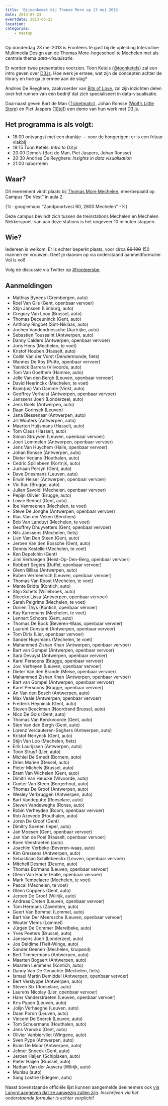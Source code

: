 ```yaml
---
title: 'Bijeenkomst bij Thomas More op 23 mei 2013'
date: 2013-05-23
eventdate: 2013-05-23
location:
categories:
    - meetup
---
```


Op donderdag 23 mei 2013 is Fronteers te gast bij de opleiding Interactive Multimedia Design aan de Thomas More-hogeschool te Mechelen met als centrale thema _data-visualisatie_.

Er worden twee presentaties voorzien. Toon Ketels ([@toonketels](https://twitter.com/toonketels)) zal een intro geven over [D3.js](http://d3js.org/). Hoe werk je ermee, wat zijn de concepten achter de library en hoe ga je ermee aan de slag?

Andries De Reyghere, zaakvoerder van [Bits of Love](http://www.bitsoflove.be/), zal zijn inzichten delen over het runnen van een bedrijf dat zich specialiseert in data-visualisatie.

Daarnaast geven Bart de Man ([Ticketmatic](http://www.ticketmatic.com/)), Johan Ronsse ([Wolf’s Little Store](http://wolfslittlestore.be/)) en Piet Jaspers ([10to1](http://10to1.be/)) een demo van hun werk met D3.js.

## Het programma is als volgt:

-   18:00 ontvangst met een drankje — voor de hongerigen: er is een frituur vlakbij
-   19:15 Toon Ketels: _Intro to D3.js_
-   20:00 Demo’s (Bart de Man, Piet Jaspers, Johan Ronsse)
-   20:30 Andries De Reyghere: _Insights in data visualisation_
-   21:00 naborrelen

## Waar?

Dit evenement vindt plaats bij [Thomas More Mechelen](http://www.lessius.eu/contact/campussen/vest), meerbepaald op Campus “De Vest” in aula 2.

{%- googlemaps "Zandpoortvest 60, 2800 Mechelen" -%}

Deze campus bevindt zich tussen de treinstations Mechelen en Mechelen Nekkerspoel; van aan deze stations is het ongeveer 10 minuten stappen.

## Wie?

Iedereen is welkom. Er is echter beperkt plaats, voor circa <strike>80 100</strike> 150 mannen en vrouwen. Geef je daarom op via onderstaand aanmeldformulier. Vol is vol!

Volg de discussie via Twitter op [#fronteersbe](https://twitter.com/search?q=%23fronteersbe).

## Aanmeldingen

-   Mathias Bynens (Grembergen, auto)
-   Roel Van Gils (Gent, openbaar vervoer)
-   Stijn Janssen (Limburg, auto)
-   Gregory Van Looy (Brussel, auto)
-   Thomas Deceuninck (Gent, auto)
-   Anthony Ringoet (Sint-Niklaas, auto)
-   Jochen Vandendriessche (Aartrijke, auto)
-   Sebastien Toussaint (Antwerpen, auto)
-   Danny Calders (Antwerpen, openbaar vervoer)
-   Joris Hens (Mechelen, te voet)
-   Kristof Houben (Hasselt, auto)
-   Collin Van der Vorst (Dendermonde, fiets)
-   Wannes De Roy (Putte, openbaar vervoer)
-   Yannick Barrera (Vilvoorde, auto)
-   Tom Van Goethem (Hamme, auto)
-   Jelle Van den Bergh (Leuven, openbaar vervoer)
-   David Heerinckx (Mechelen, te voet)
-   Bram(us) Van Damme (Vinkt, auto)
-   Geoffrey Verhulst (Antwerpen, openbaar vervoer)
-   Janssens Joeri (Londerzeel, auto)
-   Jens Roels (Antwerpen, auto)
-   Daan Gorinsek (Leuven)
-   Jana Blessenaar (Antwerpen, auto)
-   Jill Wouters (Antwerpen, auto)
-   Maarten Huijsmans (Hasselt, auto)
-   Tom Claus (Hasselt, auto)
-   Simon Struyven (Leuven, openbaar vervoer)
-   Joeri Lommelen (Antwerpen, openbaar vervoer)
-   Jens Van Huychem (Halle, openbaar vervoer)
-   Johan Ronsse (Antwerpen, auto)
-   Dieter Verjans (Houthalen, auto)
-   Cedric Spillebeen (Kortrijk, auto)
-   Jurriaan Persyn (Gent, auto)
-   Dave Driesmans (Leuven, auto)
-   Erwin Heiser (Antwerpen, openbaar vervoer)
-   Vic Rau (Brugge, auto)
-   Julien Savoldi (Mechelen, openbaar vervoer)
-   Pepijn Olivier (Brugge, auto)
-   Lowie Benoot (Gent, auto)
-   Ibe Vanmeenen (Mechelen, te voet)
-   Steve De Jonghe (Antwerpen, openbaar vervoer)
-   Rias Van der Veken (Berchem)
-   Bob Van Landuyt (Mechelen, te voet)
-   Geoffrey Dhuyvetters (Gent, openbaar vervoer)
-   Nils Janssens (Mechelen, fiets)
-   Lien Van Den Steen (Gent, auto)
-   Jeroen Van den Bossche (Gent, auto)
-   Dennis Kestelle (Mechelen, te voet)
-   Ken Depelchin (Gent)
-   Jimi Verhaegen (Heist-Op-Den-Berg, openbaar vervoer)
-   Robbert Segers (Duffel, openbaar vervoer)
-   Glenn Billiau (Antwerpen, auto)
-   Ruben Vermeersch (Leuven, openbaar vervoer)
-   Thomas Van Roost (Mechelen, te voet)
-   Mante Bridts (Kontich, auto)
-   Stijn Schets (Willebroek, auto)
-   Sleeckx Lissa (Antwerpen, openbaar vervoer)
-   Sarah Pelgrims (Mechelen, te voet)
-   Dorien Thys (Kontich, openbaar vervoer)
-   Kay Karremans (Mechelen, te voet)
-   Lennart Schoors (Gent, auto)
-   Thomas De Bock (Beveren-Waas, openbaar vervoer)
-   Laurent Constant (Antwerpen, openbaar vervoer)
-   Tom Dirix (Lier, openbaar vervoer)
-   Sander Huysmans (Mechelen, te voet)
-   Mahammed Zishan Khan (Antwerpen, openbaar vervoer)
-   Bart van Gompel (Antwerpen, openbaar vervoer)
-   Sara Devuyst (Antwerpen, openbaar vervoer)
-   Karel Persoons (Brugge, openbaar vervoer)
-   Jovi Verheyen (Leuven, openbaar vervoer)
-   Dieter Van den Brande (Meise, openbaar vervoer)
-   Mahammed Zishan Khan (Antwerpen, openbaar vervoer)
-   Bart van Gompel (Antwerpen, openbaar vervoer)
-   Karel Persoons (Brugge, openbaar vervoer)
-   An Van den Bosch (Antwerpen, auto)
-   Max Veale (Antwerpen, openbaar vervoer)
-   Frederik Heyninck (Gent, auto)
-   Steven Beeckman (Noordrand Brussel, auto)
-   Nico De Gols (Gent, auto)
-   Thomas Van Kerckvoorde (Gent, auto)
-   Sten Van den Bergh (Gent, auto)
-   Lorenz Vercauteren-Seghers (Antwerpen, auto)
-   Kristof Neirynck (Gent, auto)
-   Stijn Van Loo (Mechelen, fiets)
-   Erik Laurijssen (Antwerpen, auto)
-   Toon Struyf (Lier, auto)
-   Michiel De Smedt (Bornem, auto)
-   Dries Marien (Dessel, auto)
-   Pieter Michels (Brussel, auto)
-   Bram Van Wichelen (Gent, auto)
-   Dimitri Van Heucke (Vilvoorde, auto)
-   Gunter Van Steen (Borgerhout, auto)
-   Thomas De Groof (Antwerpen, auto)
-   Wesley Verbruggen (Antwerpen, auto)
-   Bart Vandeputte (Roeselare, auto)
-   Steven Vandeweghe (Ronse, auto)
-   Robin Verheyden (Boom, openbaar vervoer)
-   Rob Azevedo (Houthalen, auto)
-   Joren De Groof (Gent)
-   Dimitry Soenen (Ieper, auto)
-   Jan Moesen (Gent, openbaar vervoer)
-   Jan Van de Poel (Hasselt, openbaar vervoer)
-   Koen Veestraeten (auto)
-   Joachim Verbeke (Beveren-waas, auto)
-   Kim Gressens (Antwerpen, auto)
-   Sebastiaan Schillebeeckx (Leuven, openbaar vervoer)
-   Mitchell Desmet (Deurne, auto)
-   Thomas Bormans (Leuven, openbaar vervoer)
-   Glenn Van Haute (Halle, openbaar vervoer)
-   Mark Tempelaere (Mechelen, te voet)
-   Pascal (Mechelen, te voet)
-   Glenn Coppens (Gent, auto)
-   Jeroen De Groof (Wilrijk, auto)
-   Andreas Creten (Leuven, openbaar vervoer)
-   Tom Hermans (Zaventem, auto)
-   Geert Van Bommel (Lommel, auto)
-   Bart Van Der Meerssche (Leuven, openbaar vervoer)
-   Wouter Vlems (Lommel)
-   Jürgen De Commer (Merelbeke, auto)
-   Yves Peeters (Brussel, auto)
-   Janssens Joeri (Londerzeel, auto)
-   Jos Deldime (Tielt-Winge, auto)
-   Sander Geenen (Mechelen, kruipend)
-   Bert Timmermans (Antwerpen, auto)
-   Maarten Bogaert (Antwerpen, auto)
-   Maarten Lemmens (Kontich, auto)
-   Danny Van De Genachte (Mechelen, fiets)
-   Ismael Martin Demiddel (Antwerpen, openbaar vervoer)
-   Bert Verslyppe (Antwerpen, auto)
-   Steven Six (Roeselare, auto)
-   Laurens Nicolay (Lier, openbaar vervoer)
-   Hans Vanderstraeten (Leuven, openbaar vervoer)
-   Kris Pypen (Leuven, auto)
-   Jolijn Verhaeghe (Leuven, auto)
-   Daan Poron (Leuven, auto)
-   Vincent De Snerck (Leuven, auto)
-   Tom Schuermans (Houthalen, auto)
-   Jens Vranckx (Gent, auto)
-   Olivier Vanbiervliet (Wingene, auto)
-   Sven Pype (Antwerpen, auto)
-   Bram De Moor (Antwerpen, auto)
-   Jelmer Snoeck (Gent, auto)
-   Jeroen Haijen (Schiplaken, auto)
-   Pieter Haijen (Brussel, auto)
-   Nathan Van der Auwera (Wilrijk, auto)
-   Munlau (auto)
-   Sang Lostrie (Edegem, auto)

Naast bovenstaande officiële lijst kunnen aangemelde deelnemers ook [via Lanyrd aangeven dat ze aanwezig zullen zijn](http://lanyrd.com/cpgyy). _Inschrijven via het onderstaande formulier is echter verplicht!_
